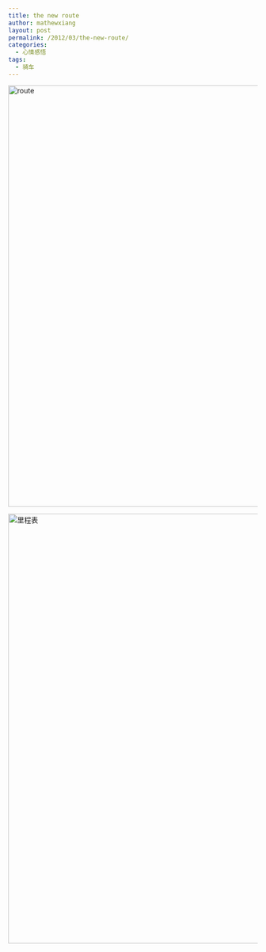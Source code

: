 ```yaml
---
title: the new route
author: mathewxiang
layout: post
permalink: /2012/03/the-new-route/
categories:
  - 心情感悟
tags:
  - 骑车
---
```

[<img style="background-image: none; padding-left: 0px; padding-right: 0px; display: inline; padding-top: 0px; border: 0px;" title="route" src="http://www.yyxzy.org/wp-content/uploads/2012/03/route_thumb.jpg" alt="route" width="558" height="852" border="0" />][1]

[<img class="alignnone size-full wp-image-1015" title="未命名 - 画图_2012-03-14_09-29-51" src="http://www.yyxzy.org/wp-content/uploads/2012/03/未命名-画图_2012-03-14_09-29-51.jpg" alt="里程表" width="543" height="869" />][2]

 [1]: http://www.yyxzy.org/wp-content/uploads/2012/03/route.jpg
 [2]: http://www.yyxzy.org/wp-content/uploads/2012/03/未命名-画图_2012-03-14_09-29-51.jpg